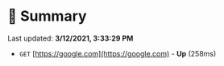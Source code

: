 # 📖 Summary
Last updated: **3/12/2021, 3:33:29 PM**

- `GET` [https://google.com](https://google.com) - **Up** (258ms)
